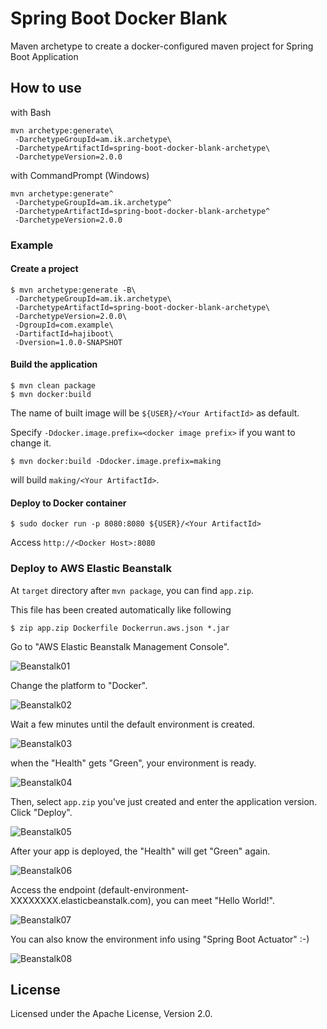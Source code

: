 # Spring Boot Docker Blank

Maven archetype to create a docker-configured maven project for Spring Boot Application

## How to use

with Bash

    mvn archetype:generate\
     -DarchetypeGroupId=am.ik.archetype\
     -DarchetypeArtifactId=spring-boot-docker-blank-archetype\
     -DarchetypeVersion=2.0.0

with CommandPrompt (Windows)

    mvn archetype:generate^
     -DarchetypeGroupId=am.ik.archetype^
     -DarchetypeArtifactId=spring-boot-docker-blank-archetype^
     -DarchetypeVersion=2.0.0

### Example

#### Create a project

```
$ mvn archetype:generate -B\
 -DarchetypeGroupId=am.ik.archetype\
 -DarchetypeArtifactId=spring-boot-docker-blank-archetype\
 -DarchetypeVersion=2.0.0\
 -DgroupId=com.example\
 -DartifactId=hajiboot\
 -Dversion=1.0.0-SNAPSHOT
```

#### Build the application

```
$ mvn clean package
$ mvn docker:build
```

The name of built image will be `${USER}/<Your ArtifactId>` as default.


Specify `-Ddocker.image.prefix=<docker image prefix>` if you want to change it.

```
$ mvn docker:build -Ddocker.image.prefix=making
```

will build `making/<Your ArtifactId>`.


#### Deploy to Docker container

```
$ sudo docker run -p 8080:8080 ${USER}/<Your ArtifactId>
```
Access `http://<Docker Host>:8080`

### Deploy to AWS Elastic Beanstalk

At `target` directory after `mvn package`, you can find `app.zip`.

This file has been created automatically like following

```
$ zip app.zip Dockerfile Dockerrun.aws.json *.jar
```

Go to "AWS Elastic Beanstalk Management Console".

![Beanstalk01](images/beanstalk-01.png)

Change the platform to "Docker".

![Beanstalk02](images/beanstalk-02.png)

Wait a few minutes until the default environment is created.

![Beanstalk03](images/beanstalk-03.png)

when the "Health" gets "Green", your environment is ready.

![Beanstalk04](images/beanstalk-04.png)

Then, select `app.zip` you've just created and enter the application version.
Click "Deploy".

![Beanstalk05](images/beanstalk-05.png)

After your app is deployed, the "Health" will get "Green" again.

![Beanstalk06](images/beanstalk-06.png)

Access the endpoint (default-environment-XXXXXXXX.elasticbeanstalk.com), you can meet "Hello World!".

![Beanstalk07](images/beanstalk-07.png)

You can also know the environment info using "Spring Boot Actuator" :-)

![Beanstalk08](images/beanstalk-08.png)


## License

Licensed under the Apache License, Version 2.0.
